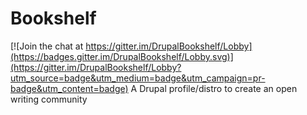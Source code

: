 # Bookshelf

[![Join the chat at https://gitter.im/DrupalBookshelf/Lobby](https://badges.gitter.im/DrupalBookshelf/Lobby.svg)](https://gitter.im/DrupalBookshelf/Lobby?utm_source=badge&utm_medium=badge&utm_campaign=pr-badge&utm_content=badge)
A Drupal profile/distro to create an open writing community
